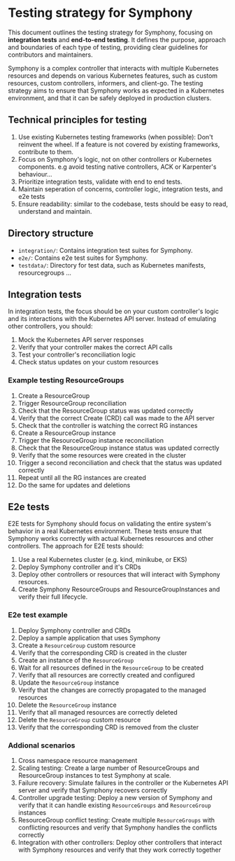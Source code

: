 # Testing strategy for Symphony

This document outlines the testing strategy for Symphony, focusing on **integration tests**
and **end-to-end testing**. It defines the purpose, approach and boundaries of each type
of testing, providing clear guidelines for contributors and maintainers.

Symphony is a complex controller that interacts with multiple Kubernetes resources and
depends on various Kubernetes features, such as custom resources, custom controllers,
informers, and client-go. The testing strategy aims to ensure that Symphony works as
expected in a Kubernetes environment, and that it can be safely deployed in production
clusters.

## Technical principles for testing

1. Use existing Kubernetes testing frameworks (when possible): Don't reinvent the wheel. 
    If a feature is not covered by existing frameworks, contribute to them.
3. Focus on Symphony's logic, not on other controllers or Kubernetes components. e.g
   avoid testing native controllers, ACK or Karpenter's behaviour...
4. Prioritize integration tests, validate with end to end tests.
5. Maintain seperation of concerns, controller logic, integration tests, and e2e tests
6. Ensure readability: similar to the codebase, tests should be easy to read, understand
    and maintain.

## Directory structure

- `integration/`: Contains integration test suites for Symphony.
- `e2e/`: Contains e2e test suites for Symphony.
- `testdata/`: Directory for test data, such as Kubernetes manifests, resourcegroups ...

## Integration tests

In integration tests, the focus should be on your custom controller's logic and its
interactions with the Kubernetes API server. Instead of emulating other controllers,
you should:

1. Mock the Kubernetes API server responses
2. Verify that your controller makes the correct API calls
3. Test your controller's reconciliation logic
4. Check status updates on your custom resources

### Example testing ResourceGroups

1. Create a ResourceGroup
2. Trigger ResourceGroup reconciliation
3. Check that the ResourceGroup status was updated correctly
4. Verify that the correct Create (CRD) call was made to the API server
5. Check that the controller is watching the correct RG instances
6. Create a ResourceGroup instance
7. Trigger the ResourceGroup instance reconciliation
8. Check that the ResourceGroup instance status was updated correctly
9. Verify that the some resources were created in the cluster
10. Trigger a second reconciliation and check that the status was updated
  correctly
11. Repeat until all the RG instances are created
12. Do the same for updates and deletions

## E2e tests

E2E tests for Symphony should focus on validating the entire system's behavior
in a real Kubernetes environment. These tests ensure that Symphony works correctly
with actual Kubernetes resources and other controllers. The approach for E2E tests
should:

1. Use a real Kubernetes cluster (e.g. kind, minikube, or EKS)
2. Deploy Symphony controller and it's CRDs
3. Deploy other controllers or resources that will interact with Symphony
   resources.
4. Create Symphony ResourceGroups and ResourceGroupInstances and verify
   their full lifecycle.

### E2e test example

1. Deploy Symphony controller and CRDs
2. Deploy a sample application that uses Symphony
3. Create a `ResourceGroup` custom resource
4. Verify that the corresponding CRD is created in the cluster
5. Create an instance of the `ResourceGroup`
6. Wait for all resources defined in the `ResourceGroup` to be created
7. Verify that all resources are correctly created and configured
8. Update the `ResourceGroup` instance
9. Verify that the changes are correctly propagated to the managed resources
10. Delete the `ResourceGroup` instance
11. Verify that all managed resources are correctly deleted
12. Delete the `ResourceGroup` custom resource
13. Verify that the corresponding CRD is removed from the cluster

### Addional scenarios

1. Cross namespace resource management
2. Scaling testing: Create a large number of ResourceGroups and 
   ResourceGroup instances to test Symphony at scale.
3. Failure recovery: Simulate failures in the controller or the Kubernetes
   API server and verify that Symphony recovers correctly
4. Controller upgrade testing: Deploy a new version of Symphony and verify that it
   can handle existing `ResourceGroups` and `ResourceGroup` instances
5. ResourceGroup conflict testing: Create multiple `ResourceGroups` with conflicting
   resources and verify that Symphony handles the conflicts correctly
6. Integration with other controllers: Deploy other controllers that interact with
   Symphony resources and verify that they work correctly together
